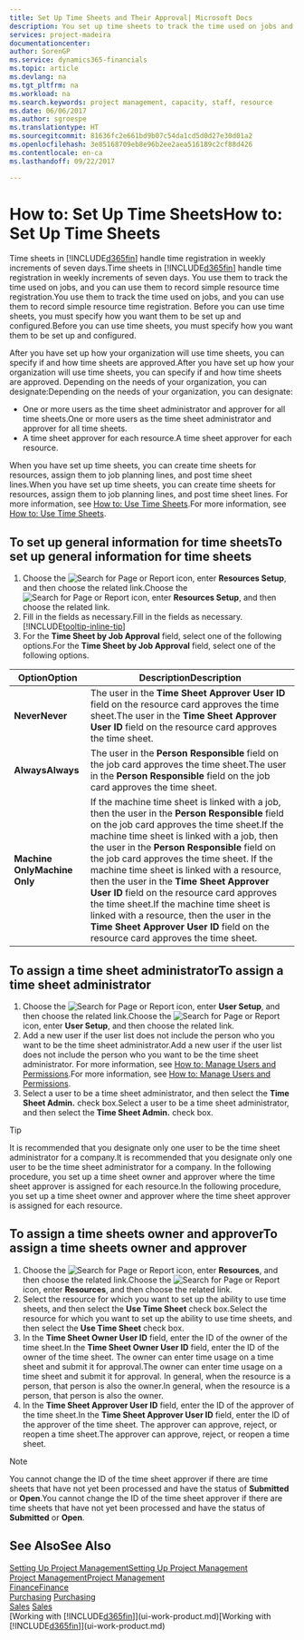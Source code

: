 ```yaml
---
title: Set Up Time Sheets and Their Approval| Microsoft Docs
description: You set up time sheets to track the time used on jobs and using resources, helping you with project management, staffing, and capacity
services: project-madeira
documentationcenter: 
author: SorenGP
ms.service: dynamics365-financials
ms.topic: article
ms.devlang: na
ms.tgt_pltfrm: na
ms.workload: na
ms.search.keywords: project management, capacity, staff, resource
ms.date: 06/06/2017
ms.author: sgroespe
ms.translationtype: HT
ms.sourcegitcommit: 81636fc2e661bd9b07c54da1cd5d0d27e30d01a2
ms.openlocfilehash: 3e85168709eb8e96b2ee2aea516189c2cf88d426
ms.contentlocale: en-ca
ms.lasthandoff: 09/22/2017

---
```

# <a name="how-to-set-up-time-sheets"></a><span data-ttu-id="b2652-103">How to: Set Up Time Sheets</span><span class="sxs-lookup"><span data-stu-id="b2652-103">How to: Set Up Time Sheets</span></span>
<span data-ttu-id="b2652-104">Time sheets in [!INCLUDE[d365fin](includes/d365fin_md.md)] handle time registration in weekly increments of seven days.</span><span class="sxs-lookup"><span data-stu-id="b2652-104">Time sheets in [!INCLUDE[d365fin](includes/d365fin_md.md)] handle time registration in weekly increments of seven days.</span></span> <span data-ttu-id="b2652-105">You use them to track the time used on jobs, and you can use them to record simple resource time registration.</span><span class="sxs-lookup"><span data-stu-id="b2652-105">You use them to track the time used on jobs, and you can use them to record simple resource time registration.</span></span> <span data-ttu-id="b2652-106">Before you can use time sheets, you must specify how you want them to be set up and configured.</span><span class="sxs-lookup"><span data-stu-id="b2652-106">Before you can use time sheets, you must specify how you want them to be set up and configured.</span></span>

<span data-ttu-id="b2652-107">After you have set up how your organization will use time sheets, you can specify if and how time sheets are approved.</span><span class="sxs-lookup"><span data-stu-id="b2652-107">After you have set up how your organization will use time sheets, you can specify if and how time sheets are approved.</span></span> <span data-ttu-id="b2652-108">Depending on the needs of your organization, you can designate:</span><span class="sxs-lookup"><span data-stu-id="b2652-108">Depending on the needs of your organization, you can designate:</span></span>

* <span data-ttu-id="b2652-109">One or more users as the time sheet administrator and approver for all time sheets.</span><span class="sxs-lookup"><span data-stu-id="b2652-109">One or more users as the time sheet administrator and approver for all time sheets.</span></span>
* <span data-ttu-id="b2652-110">A time sheet approver for each resource.</span><span class="sxs-lookup"><span data-stu-id="b2652-110">A time sheet approver for each resource.</span></span>

<span data-ttu-id="b2652-111">When you have set up time sheets, you can create time sheets for resources, assign them to job planning lines, and post time sheet lines.</span><span class="sxs-lookup"><span data-stu-id="b2652-111">When you have set up time sheets, you can create time sheets for resources, assign them to job planning lines, and post time sheet lines.</span></span> <span data-ttu-id="b2652-112">For more information, see [How to: Use Time Sheets](projects-how-use-time-sheets.md).</span><span class="sxs-lookup"><span data-stu-id="b2652-112">For more information, see [How to: Use Time Sheets](projects-how-use-time-sheets.md).</span></span>

## <a name="to-set-up-general-information-for-time-sheets"></a><span data-ttu-id="b2652-113">To set up general information for time sheets</span><span class="sxs-lookup"><span data-stu-id="b2652-113">To set up general information for time sheets</span></span>
1. <span data-ttu-id="b2652-114">Choose the ![Search for Page or Report](media/ui-search/search_small.png "Search for Page or Report icon") icon, enter **Resources Setup**, and then choose the related link.</span><span class="sxs-lookup"><span data-stu-id="b2652-114">Choose the ![Search for Page or Report](media/ui-search/search_small.png "Search for Page or Report icon") icon, enter **Resources Setup**, and then choose the related link.</span></span>  
2. <span data-ttu-id="b2652-115">Fill in the fields as necessary.</span><span class="sxs-lookup"><span data-stu-id="b2652-115">Fill in the fields as necessary.</span></span> [!INCLUDE[tooltip-inline-tip](includes/tooltip-inline-tip_md.md)]
3. <span data-ttu-id="b2652-116">For the **Time Sheet by Job Approval** field, select one of the following options.</span><span class="sxs-lookup"><span data-stu-id="b2652-116">For the **Time Sheet by Job Approval** field, select one of the following options.</span></span>

| <span data-ttu-id="b2652-117">Option</span><span class="sxs-lookup"><span data-stu-id="b2652-117">Option</span></span> | <span data-ttu-id="b2652-118">Description</span><span class="sxs-lookup"><span data-stu-id="b2652-118">Description</span></span> |
| --- | --- |
| <span data-ttu-id="b2652-119">**Never**</span><span class="sxs-lookup"><span data-stu-id="b2652-119">**Never**</span></span> |<span data-ttu-id="b2652-120">The user in the **Time Sheet Approver User ID** field on the resource card approves the time sheet.</span><span class="sxs-lookup"><span data-stu-id="b2652-120">The user in the **Time Sheet Approver User ID** field on the resource card approves the time sheet.</span></span> |
| <span data-ttu-id="b2652-121">**Always**</span><span class="sxs-lookup"><span data-stu-id="b2652-121">**Always**</span></span> |<span data-ttu-id="b2652-122">The user in the **Person Responsible** field on the job card approves the time sheet.</span><span class="sxs-lookup"><span data-stu-id="b2652-122">The user in the **Person Responsible** field on the job card approves the time sheet.</span></span> |
| <span data-ttu-id="b2652-123">**Machine Only**</span><span class="sxs-lookup"><span data-stu-id="b2652-123">**Machine Only**</span></span> |<span data-ttu-id="b2652-124">If the machine time sheet is linked with a job, then the user in the **Person Responsible** field on the job card approves the time sheet.</span><span class="sxs-lookup"><span data-stu-id="b2652-124">If the machine time sheet is linked with a job, then the user in the **Person Responsible** field on the job card approves the time sheet.</span></span> <span data-ttu-id="b2652-125">If the machine time sheet is linked with a resource, then the user in the **Time Sheet Approver User ID** field on the resource card approves the time sheet.</span><span class="sxs-lookup"><span data-stu-id="b2652-125">If the machine time sheet is linked with a resource, then the user in the **Time Sheet Approver User ID** field on the resource card approves the time sheet.</span></span> |

## <a name="to-assign-a-time-sheet-administrator"></a><span data-ttu-id="b2652-126">To assign a time sheet administrator</span><span class="sxs-lookup"><span data-stu-id="b2652-126">To assign a time sheet administrator</span></span>
1. <span data-ttu-id="b2652-127">Choose the ![Search for Page or Report](media/ui-search/search_small.png "Search for Page or Report icon") icon, enter **User Setup**, and then choose the related link.</span><span class="sxs-lookup"><span data-stu-id="b2652-127">Choose the ![Search for Page or Report](media/ui-search/search_small.png "Search for Page or Report icon") icon, enter **User Setup**, and then choose the related link.</span></span>  
2. <span data-ttu-id="b2652-128">Add a new user if the user list does not include the person who you want to be the time sheet administrator.</span><span class="sxs-lookup"><span data-stu-id="b2652-128">Add a new user if the user list does not include the person who you want to be the time sheet administrator.</span></span> <span data-ttu-id="b2652-129">For more information, see [How to: Manage Users and Permissions](ui-how-users-permissions.md).</span><span class="sxs-lookup"><span data-stu-id="b2652-129">For more information, see [How to: Manage Users and Permissions](ui-how-users-permissions.md).</span></span>
3. <span data-ttu-id="b2652-130">Select a user to be a time sheet administrator, and then select the **Time Sheet Admin.** check box.</span><span class="sxs-lookup"><span data-stu-id="b2652-130">Select a user to be a time sheet administrator, and then select the **Time Sheet Admin.** check box.</span></span>  

> [!TIP]  
>   <span data-ttu-id="b2652-131">It is recommended that you designate only one user to be the time sheet administrator for a company.</span><span class="sxs-lookup"><span data-stu-id="b2652-131">It is recommended that you designate only one user to be the time sheet administrator for a company.</span></span> <span data-ttu-id="b2652-132">In the following procedure, you set up a time sheet owner and approver where the time sheet approver is assigned for each resource.</span><span class="sxs-lookup"><span data-stu-id="b2652-132">In the following procedure, you set up a time sheet owner and approver where the time sheet approver is assigned for each resource.</span></span>  

## <a name="to-assign-a-time-sheets-owner-and-approver"></a><span data-ttu-id="b2652-133">To assign a time sheets owner and approver</span><span class="sxs-lookup"><span data-stu-id="b2652-133">To assign a time sheets owner and approver</span></span>
1. <span data-ttu-id="b2652-134">Choose the ![Search for Page or Report](media/ui-search/search_small.png "Search for Page or Report icon") icon, enter **Resources**, and then choose the related link.</span><span class="sxs-lookup"><span data-stu-id="b2652-134">Choose the ![Search for Page or Report](media/ui-search/search_small.png "Search for Page or Report icon") icon, enter **Resources**, and then choose the related link.</span></span>
2. <span data-ttu-id="b2652-135">Select the resource for which you want to set up the ability to use time sheets, and then select the **Use Time Sheet** check box.</span><span class="sxs-lookup"><span data-stu-id="b2652-135">Select the resource for which you want to set up the ability to use time sheets, and then select the **Use Time Sheet** check box.</span></span>  
3. <span data-ttu-id="b2652-136">In the **Time Sheet Owner User ID** field, enter the ID of the owner of the time sheet.</span><span class="sxs-lookup"><span data-stu-id="b2652-136">In the **Time Sheet Owner User ID** field, enter the ID of the owner of the time sheet.</span></span> <span data-ttu-id="b2652-137">The owner can enter time usage on a time sheet and submit it for approval.</span><span class="sxs-lookup"><span data-stu-id="b2652-137">The owner can enter time usage on a time sheet and submit it for approval.</span></span> <span data-ttu-id="b2652-138">In general, when the resource is a person, that person is also the owner.</span><span class="sxs-lookup"><span data-stu-id="b2652-138">In general, when the resource is a person, that person is also the owner.</span></span>  
4. <span data-ttu-id="b2652-139">In the **Time Sheet Approver User ID** field, enter the ID of the approver of the time sheet.</span><span class="sxs-lookup"><span data-stu-id="b2652-139">In the **Time Sheet Approver User ID** field, enter the ID of the approver of the time sheet.</span></span> <span data-ttu-id="b2652-140">The approver can approve, reject, or reopen a time sheet.</span><span class="sxs-lookup"><span data-stu-id="b2652-140">The approver can approve, reject, or reopen a time sheet.</span></span>  

> [!NOTE]  
>   <span data-ttu-id="b2652-141">You cannot change the ID of the time sheet approver if there are time sheets that have not yet been processed and have the status of **Submitted** or **Open**.</span><span class="sxs-lookup"><span data-stu-id="b2652-141">You cannot change the ID of the time sheet approver if there are time sheets that have not yet been processed and have the status of **Submitted** or **Open**.</span></span>

## <a name="see-also"></a><span data-ttu-id="b2652-142">See Also</span><span class="sxs-lookup"><span data-stu-id="b2652-142">See Also</span></span>
[<span data-ttu-id="b2652-143">Setting Up Project Management</span><span class="sxs-lookup"><span data-stu-id="b2652-143">Setting Up Project Management</span></span>](projects-setup-projects.md)  
[<span data-ttu-id="b2652-144">Project Management</span><span class="sxs-lookup"><span data-stu-id="b2652-144">Project Management</span></span>](projects-manage-projects.md)  
[<span data-ttu-id="b2652-145">Finance</span><span class="sxs-lookup"><span data-stu-id="b2652-145">Finance</span></span>](finance.md)  
<span data-ttu-id="b2652-146">[Purchasing](purchasing-manage-purchasing.md)       </span><span class="sxs-lookup"><span data-stu-id="b2652-146">[Purchasing](purchasing-manage-purchasing.md)       </span></span>  
<span data-ttu-id="b2652-147">[Sales](sales-manage-sales.md)    </span><span class="sxs-lookup"><span data-stu-id="b2652-147">[Sales](sales-manage-sales.md)    </span></span>  
<span data-ttu-id="b2652-148">[Working with [!INCLUDE[d365fin](includes/d365fin_md.md)]](ui-work-product.md)</span><span class="sxs-lookup"><span data-stu-id="b2652-148">[Working with [!INCLUDE[d365fin](includes/d365fin_md.md)]](ui-work-product.md)</span></span>  

